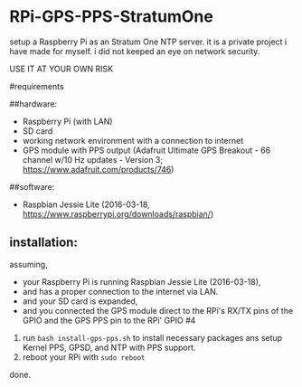 # RPi-GPS-PPS-StratumOne

setup a Raspberry Pi as an Stratum One NTP server.
it is a private project i have made for myself.
i did not keeped an eye on network security.

USE IT AT YOUR OWN RISK

#requirements

##hardware:
- Raspberry Pi (with LAN)
- SD card
- working network environment with a connection to internet
- GPS module with PPS output (Adafruit Ultimate GPS Breakout - 66 channel w/10 Hz updates - Version 3; https://www.adafruit.com/products/746)

##software:
- Raspbian Jessie Lite (2016-03-18, https://www.raspberrypi.org/downloads/raspbian/)

## installation:
assuming,
- your Raspberry Pi is running Raspbian Jessie Lite (2016-03-18),
- and has a proper connection to the internet via LAN.
- and your SD card is expanded,
- and you connected the GPS module direct to the RPi's RX/TX pins of the GPIO and the GPS PPS pin to the RPi' GPIO #4

1. run `bash install-gps-pps.sh` to install necessary packages ans setup Kernel PPS, GPSD, and NTP with PPS support.
2. reboot your RPi with `sudo reboot`

done.
